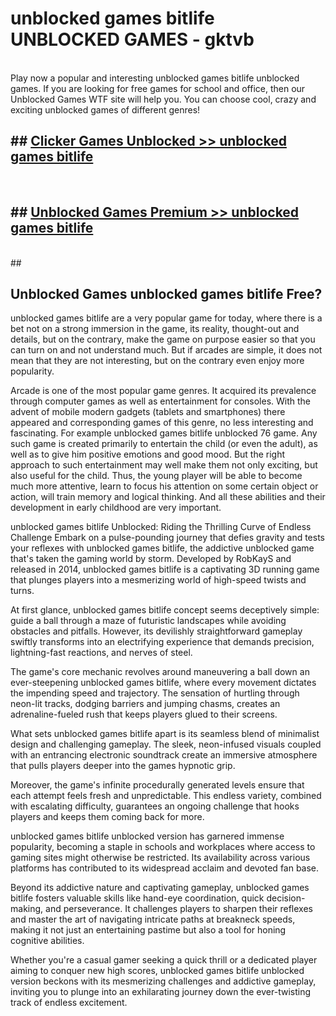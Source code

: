 # unblocked games bitlife  UNBLOCKED GAMES - gktvb <br>
<br>
Play now a popular and interesting unblocked games bitlife unblocked games. If you are looking for free games for school and office, then our Unblocked Games WTF site will help you. You can choose cool, crazy and exciting unblocked games of different genres!


## ##  [Clicker Games Unblocked >> unblocked games bitlife](http://freeplayer.one?title=unblocked_games_bitlife&ref=UG)
  <br>

##  ## [Unblocked Games Premium >> unblocked games bitlife](http://freeplayer.one?title=unblocked_games_bitlife&ref=UG)
  <br>
  ##



## Unblocked Games unblocked games bitlife Free?

unblocked games bitlife are a very popular game for today, where there is a bet not on a strong immersion in the game, its reality, thought-out and details, but on the contrary, make the game on purpose easier so that you can turn on and not understand much. But if arcades are simple, it does not mean that they are not interesting, but on the contrary even enjoy more popularity.

Arcade is one of the most popular game genres. It acquired its prevalence through computer games as well as entertainment for consoles. With the advent of mobile modern gadgets (tablets and smartphones) there appeared and corresponding games of this genre, no less interesting and fascinating. For example unblocked games bitlife unblocked 76 game. Any such game is created primarily to entertain the child (or even the adult), as well as to give him positive emotions and good mood. But the right approach to such entertainment may well make them not only exciting, but also useful for the child. Thus, the young player will be able to become much more attentive, learn to focus his attention on some certain object or action, will train memory and logical thinking. And all these abilities and their development in early childhood are very important.

unblocked games bitlife Unblocked: Riding the Thrilling Curve of Endless Challenge
Embark on a pulse-pounding journey that defies gravity and tests your reflexes with unblocked games bitlife, the addictive unblocked game that's taken the gaming world by storm. Developed by RobKayS and released in 2014, unblocked games bitlife is a captivating 3D running game that plunges players into a mesmerizing world of high-speed twists and turns.

At first glance, unblocked games bitlife concept seems deceptively simple: guide a ball through a maze of futuristic landscapes while avoiding obstacles and pitfalls. However, its devilishly straightforward gameplay swiftly transforms into an electrifying experience that demands precision, lightning-fast reactions, and nerves of steel.

The game's core mechanic revolves around maneuvering a ball down an ever-steepening unblocked games bitlife, where every movement dictates the impending speed and trajectory. The sensation of hurtling through neon-lit tracks, dodging barriers and jumping chasms, creates an adrenaline-fueled rush that keeps players glued to their screens.

What sets unblocked games bitlife apart is its seamless blend of minimalist design and challenging gameplay. The sleek, neon-infused visuals coupled with an entrancing electronic soundtrack create an immersive atmosphere that pulls players deeper into the games hypnotic grip.

Moreover, the game's infinite procedurally generated levels ensure that each attempt feels fresh and unpredictable. This endless variety, combined with escalating difficulty, guarantees an ongoing challenge that hooks players and keeps them coming back for more.

unblocked games bitlife unblocked version has garnered immense popularity, becoming a staple in schools and workplaces where access to gaming sites might otherwise be restricted. Its availability across various platforms has contributed to its widespread acclaim and devoted fan base.

Beyond its addictive nature and captivating gameplay, unblocked games bitlife fosters valuable skills like hand-eye coordination, quick decision-making, and perseverance. It challenges players to sharpen their reflexes and master the art of navigating intricate paths at breakneck speeds, making it not just an entertaining pastime but also a tool for honing cognitive abilities.

Whether you're a casual gamer seeking a quick thrill or a dedicated player aiming to conquer new high scores, unblocked games bitlife unblocked version beckons with its mesmerizing challenges and addictive gameplay, inviting you to plunge into an exhilarating journey down the ever-twisting track of endless excitement.